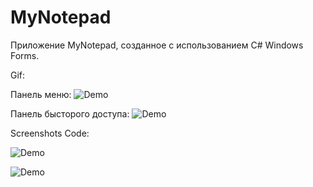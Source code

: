 # MyNotepad
Приложение MyNotepad, созданное с использованием C# Windows Forms.


Gif:

Панель меню:
![Demo](https://i.imgur.com/gIzzCtM.gif)

Панель бысторого доступа:
![Demo](https://i.imgur.com/ktUCDyT.gif)



Screenshots Code:

![Demo](https://i.imgur.com/6RacNiB.png)

![Demo](https://i.imgur.com/tgEagx8.png)
